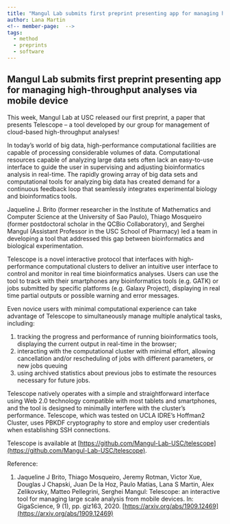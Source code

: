```yaml
---
title: "Mangul Lab submits first preprint presenting app for managing high-throughput analyses via mobile device"
author: Lana Martin
<!-- member-page:  -->
tags:
  - method
  - preprints
  - software
---
```


## Mangul Lab submits first preprint presenting app for managing high-throughput analyses via mobile device

This week, Mangul Lab at USC released our first preprint, a paper that presents Telescope – a tool developed by our group for management of cloud-based high-throughput analyses!

In today’s world of big data, high-performance computational facilities are capable of processing considerable volumes of data. Computational resources capable of analyzing large data sets often lack an easy-to-use interface to guide the user in supervising and adjusting bioinformatics analysis in real-time. The rapidly growing array of big data sets and computational tools for analyzing big data has created demand for a continuous feedback loop that seamlessly integrates experimental biology and bioinformatics tools.

Jaqueline J. Brito (former researcher in the Institute of Mathematics and Computer Science at the University of Sao Paulo), Thiago Mosqueiro (former postdoctoral scholar in the QCBio Collaboratory), and Serghei Mangul (Assistant Professor in the USC School of Pharmacy) led a team in developing a tool that addressed this gap between bioinformatics and biological experimentation.

Telescope is a novel interactive protocol that interfaces with high-performance computational clusters to deliver an intuitive user interface to control and monitor in real time bioinformatics analyses. Users can use the tool to track with their smartphones any bioinformatics tools (e.g. GATK) or jobs submitted by specific platforms (e.g. Galaxy Project), displaying in real time partial outputs or possible warning and error messages.

Even novice users with minimal computational experience can take advantage of Telescope to simultaneously manage multiple analytical tasks, including:

1. tracking the progress and performance of running bioinformatics tools, displaying the current output in real-time in the browser;
2. interacting with the computational cluster with minimal effort, allowing cancellation and/or rescheduling of jobs with different parameters, or new jobs queuing
3. using archived statistics about previous jobs to estimate the resources necessary for future jobs.

Telescope natively operates with a simple and straightforward interface using Web 2.0 technology compatible with most tablets and smartphones, and the tool is designed to minimally interfere with the cluster’s performance. Telescope, which was tested on UCLA IDRE’s Hoffman2 Cluster, uses PBKDF cryptography to store and employ user credentials when establishing SSH connections.

Telescope is available at [https://github.com/Mangul-Lab-USC/telescope](https://github.com/Mangul-Lab-USC/telescope). 

Reference:

1. Jaqueline J Brito, Thiago Mosqueiro, Jeremy Rotman, Victor Xue, Douglas J Chapski, Juan De la Hoz, Paulo Matias, Lana S Martin, Alex Zelikovsky, Matteo Pellegrini, Serghei Mangul: Telescope: an interactive tool for managing large scale analysis from mobile devices. In: GigaScience, 9 (1), pp. giz163, 2020.
[https://arxiv.org/abs/1909.12469](https://arxiv.org/abs/1909.12469)


